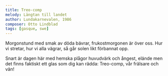 ```yaml
---
title: Treo-comp
melody: Längtan till landet
author: Lundakarnevalen, 1986
composer: Otto Lindblad
tags: [gasque, swe]
---
```


Morgonstund med smak av döda bävrar,
frukostmorgonen är över oss.
Hur vi stretar, hur vi alla vägrar,
så går solen likt förbannat opp.

Snart är dagen här med hemska plågor
huvudvärk och ångest, elände men
det finns faktiskt ett glas som dig kan rädda:
Treo-comp, vår frälsare och vän!
